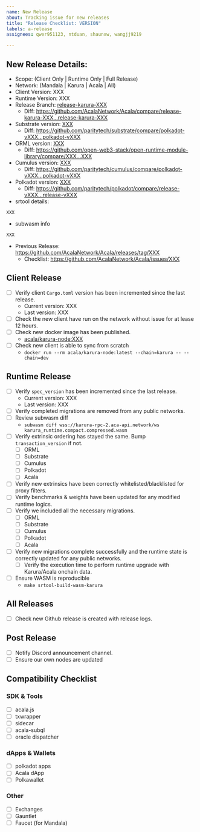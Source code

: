 ```yaml
---
name: New Release
about: Tracking issue for new releases
title: "Release Checklist: VERSION"
labels: a-release
assignees: qwer951123, ntduan, shaunxw, wangjj9219

---
```


## New Release Details:

- Scope: (Client Only | Runtime Only | Full Release)
- Network: (Mandala | Karura | Acala | All)
- Client Version: XXX
- Runtime Version: XXX
- Release Branch: [release-karura-XXX](https://github.com/AcalaNetwork/Acala/tree/release-karura-XXX)
  -  Diff: https://github.com/AcalaNetwork/Acala/compare/release-karura-XXX...release-karura-XXX
- Substrate version: [XXX](https://github.com/paritytech/substrate/tree/XXX)
  - Diff: https://github.com/paritytech/substrate/compare/polkadot-vXXX...polkadot-vXXX
- ORML version: [XXX](https://github.com/open-web3-stack/open-runtime-module-library/tree/XXX)
  - Diff: https://github.com/open-web3-stack/open-runtime-module-library/compare/XXX...XXX
- Cumulus version: [XXX](https://github.com/paritytech/cumulus/tree/XXX)
  - Diff: https://github.com/paritytech/cumulus/compare/polkadot-vXXX...polkadot-vXXX
- Polkadot version: [XXX](https://github.com/paritytech/polkadot/tree/XXX)
  - Diff: https://github.com/paritytech/polkadot/compare/release-vXXX...release-vXXX
- srtool details:

```
XXX
```

- subwasm info

```
XXX
```

- Previous Release: https://github.com/AcalaNetwork/Acala/releases/tag/XXX
  - Checklist: https://github.com/AcalaNetwork/Acala/issues/XXX

## Client Release

- [ ] Verify client `Cargo.toml` version has been incremented since the last release.
  - Current version: XXX
  - Last version: XXX
- [ ] Check the new client have run on the network without issue for at lease 12 hours.
- [ ] Check new docker image has been published.
  - [acala/karura-node:XXX](https://hub.docker.com/layers/acala/karura-node/XXX)
- [ ] Check new client is able to sync from scratch
  -  `docker run --rm acala/karura-node:latest --chain=karura -- --chain=dev`

## Runtime Release

- [ ] Verify `spec_version` has been incremented since the last release.
  - Current version: XXX
  - Last version: XXX
- [ ] Verify completed migrations are removed from any public networks.
- [ ] Review subwasm diff
  - `subwasm diff wss://karura-rpc-2.aca-api.network/ws karura_runtime.compact.compressed.wasm`
- [ ] Verify extrinsic ordering has stayed the same. Bump `transaction_version` if not.
  - [ ] ORML
  - [ ] Substrate
  - [ ] Cumulus
  - [ ] Polkadot
  - [ ] Acala
- [ ] Verify new extrinsics have been correctly whitelisted/blacklisted for proxy filters.
- [ ] Verify benchmarks & weights have been updated for any modified runtime logics.
- [ ] Verify we included all the necessary migrations.
  - [ ] ORML
  - [ ] Substrate
  - [ ] Cumulus
  - [ ] Polkadot
  - [ ] Acala
- [ ] Verify new migrations complete successfully and the runtime state is correctly updated for any public networks.
  - [ ] Verify the execution time to perform runtime upgrade with Karura/Acala onchain data.
- [ ] Ensure WASM is reproducible
  - `make srtool-build-wasm-karura`

## All Releases

- [ ] Check new Github release is created with release logs.

## Post Release

- [ ] Notify Discord announcement channel.
- [ ] Ensure our own nodes are updated

## Compatibility Checklist

### SDK & Tools

- [ ] acala.js
- [ ] txwrapper
- [ ] sidecar
- [ ] acala-subql
- [ ] oracle dispatcher

### dApps & Wallets

- [ ] polkadot apps
- [ ] Acala dApp
- [ ] Polkawallet

### Other

- [ ] Exchanges
- [ ] Gauntlet
- [ ] Faucet (for Mandala)

